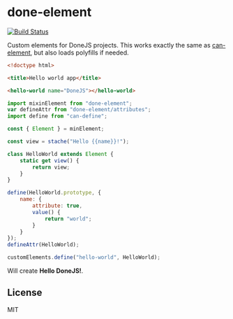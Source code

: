 # done-element

[![Build Status](https://travis-ci.org/donejs/done-element.png?branch=master)](https://travis-ci.org/donejs/done-element)

Custom elements for DoneJS projects. This works exactly the same as [can-element](https://github.com/canjs/can-element), but also loads polyfills if needed.

```html
<!doctype html>

<title>Hello world app</title>

<hello-world name="DoneJS"></hello-world>
```

```js
import mixinElement from "done-element";
var defineAttr from "done-element/attributes";
import define from "can-define";

const { Element } = minElement;

const view = stache("Hello {{name}}!");

class HelloWorld extends Element {
	static get view() {
		return view;
	}
}

define(HelloWorld.prototype, {
	name: {
		attribute: true,
		value() {
			return "world";
		}
	}
});
defineAttr(HelloWorld);

customElements.define("hello-world", HelloWorld);
```

Will create **Hello DoneJS!**.

## License

MIT
